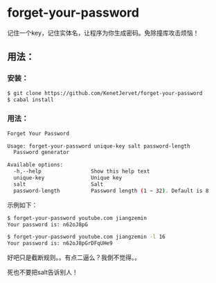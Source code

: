 # forget-your-password
记住一个key，记住实体名，让程序为你生成密码。免除撞库攻击烦恼！


## 用法：

### 安装：

```bash
$ git clone https://github.com/KenetJervet/forget-your-password
$ cabal install
```

### 用法：

```bash
Forget Your Password

Usage: forget-your-password unique-key salt password-length
  Password generator

Available options:
  -h,--help                Show this help text
  unique-key               Unique key
  salt                     Salt
  password-length          Password length (1 ~ 32). Default is 8
```

示例如下：

```bash
$ forget-your-password youtube.com jiangzemin
Your password is: n62oJ8pG

$ forget-your-password youtube.com jiangzemin -l 16
Your password is: n62oJ8pGrDFqUHe9
```

好吧只是截断规则。。有点二逼么？我倒不觉得。。

死也不要把salt告诉别人！

